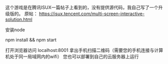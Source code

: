这个游戏是在腾讯ISUX一篇帖子上看到的，没有提供源代码，我自己写了一个升级版的。
原帖：
https://isux.tencent.com/multi-screen-interactive-solution.html


安装node

npm install && npm start

打开浏览器访问 localhost:8001 拿出手机扫描二维码（需要您的手机连接与计算机处于同一局域网内的wifi）
您也可以部署到自己的云服务器上运行
